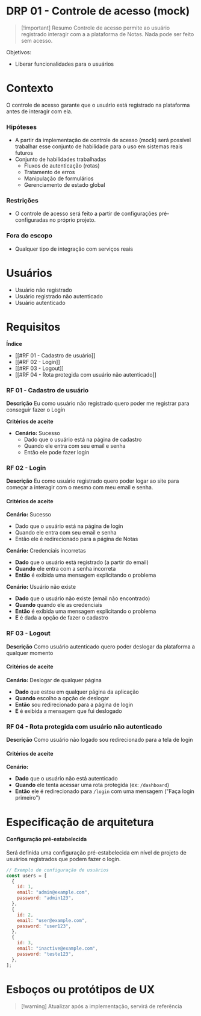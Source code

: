 # DRP 01 - Controle de acesso (mock)

> [!important] Resumo
> Controle de acesso permite ao usuário registrado interagir com a a plataforma de Notas.
> Nada pode ser feito sem acesso.

Objetivos:

- Liberar funcionalidades para o usuários

# Contexto

O controle de acesso garante que o usuário está registrado na plataforma antes de interagir com ela.

### Hipóteses

- A partir da implementação de controle de acesso (mock) será possível trabalhar esse conjunto de habilidade para o uso em sistemas reais futuros
- Conjunto de habilidades trabalhadas
	- Fluxos de autenticação (rotas)
	- Tratamento de erros
	- Manipulação de formulários
	- Gerenciamento de estado global

### Restrições

- O controle de acesso será feito a partir de configurações pré-configuradas no próprio projeto.

### Fora do escopo

- Qualquer tipo de integração com serviços reais

# Usuários

- Usuário não registrado
- Usuário registrado não autenticado
- Usuário autenticado

# Requisitos

**Índice**

- [[#RF 01 - Cadastro de usuário]]
- [[#RF 02 - Login]]
- [[#RF 03 - Logout]]
- [[#RF 04 - Rota protegida com usuário não autenticado]]

### RF 01 - Cadastro de usuário

__Descrição__
Eu como usuário não registrado quero poder me registrar para conseguir fazer o Login

__Critérios de aceite__

- **Cenário:** Sucesso
	- Dado que o usuário está na página de cadastro
	- Quando ele entra com seu email e senha
	- Então ele pode fazer login

### RF 02 - Login

__Descrição__
Eu como usuário registrado quero poder logar ao site para começar a interagir com o mesmo com meu email e senha.

#### Critérios de aceite

**Cenário:** Sucesso
- Dado que o usuário está na página de login
- Quando ele entra com seu email e senha
- Então ele é redirecionado para a página de Notas

**Cenário:** Credenciais incorretas
- **Dado** que o usuário está registrado (a partir do email)
- **Quando** ele entra com a senha incorreta
- **Então** é exibida uma mensagem explicitando o problema

**Cenário:** Usuário não existe
- **Dado** que o usuário não existe (email não encontrado)
- **Quando** quando ele as credenciais
- **Então** é exibida uma mensagem explicitando o problema
- **E** é dada a opção de fazer o cadastro

### RF 03 - Logout

__Descrição__
Como usuário autenticado quero poder deslogar da plataforma a qualquer momento

#### Critérios de aceite

**Cenário:** Deslogar de qualquer página
- **Dado** que estou em qualquer página da aplicação
- **Quando** escolho a opção de deslogar
- **Então** sou redirecionado para a página de login
- **E** é exibida a mensagem que fui deslogado

### RF 04 - Rota protegida com usuário não autenticado

__Descrição__
Como usuário não logado sou redirecionado para a tela de login

#### Critérios de aceite

**Cenário:** 
- **Dado** que o usuário não está autenticado
- **Quando** ele tenta acessar uma rota protegida (ex: `/dashboard`)
- **Então** ele é redirecionado para `/login` com uma mensagem ("Faça login primeiro")

# Especificação de arquitetura

#### Configuração pré-estabelecida

Será definida uma configuração pré-estabelecida em nível de projeto de usuários registrados que podem fazer o login.

```js
// Exemplo de configuração de usuários
const users = [
  {
    id: 1,
    email: "admin@example.com",
    password: "admin123",
  },
  {
    id: 2,
    email: "user@example.com",
    password: "user123",
  },
  {
    id: 3,
    email: "inactive@example.com",
    password: "teste123",
  },
];
```


# Esboços ou protótipos de UX

> [!warning] Atualizar após a implementação, servirá de referência
